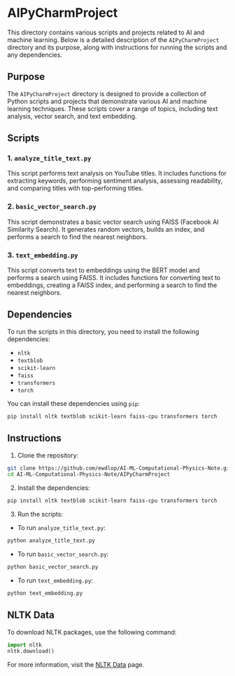 # AIPyCharmProject

This directory contains various scripts and projects related to AI and machine learning. Below is a detailed description of the `AIPyCharmProject` directory and its purpose, along with instructions for running the scripts and any dependencies.

## Purpose

The `AIPyCharmProject` directory is designed to provide a collection of Python scripts and projects that demonstrate various AI and machine learning techniques. These scripts cover a range of topics, including text analysis, vector search, and text embedding.

## Scripts

### 1. `analyze_title_text.py`

This script performs text analysis on YouTube titles. It includes functions for extracting keywords, performing sentiment analysis, assessing readability, and comparing titles with top-performing titles.

### 2. `basic_vector_search.py`

This script demonstrates a basic vector search using FAISS (Facebook AI Similarity Search). It generates random vectors, builds an index, and performs a search to find the nearest neighbors.

### 3. `text_embedding.py`

This script converts text to embeddings using the BERT model and performs a search using FAISS. It includes functions for converting text to embeddings, creating a FAISS index, and performing a search to find the nearest neighbors.

## Dependencies

To run the scripts in this directory, you need to install the following dependencies:

- `nltk`
- `textblob`
- `scikit-learn`
- `faiss`
- `transformers`
- `torch`

You can install these dependencies using `pip`:

```bash
pip install nltk textblob scikit-learn faiss-cpu transformers torch
```

## Instructions

1. Clone the repository:

```bash
git clone https://github.com/ewdlop/AI-ML-Computational-Physics-Note.git
cd AI-ML-Computational-Physics-Note/AIPyCharmProject
```

2. Install the dependencies:

```bash
pip install nltk textblob scikit-learn faiss-cpu transformers torch
```

3. Run the scripts:

- To run `analyze_title_text.py`:

```bash
python analyze_title_text.py
```

- To run `basic_vector_search.py`:

```bash
python basic_vector_search.py
```

- To run `text_embedding.py`:

```bash
python text_embedding.py
```

## NLTK Data

To download NLTK packages, use the following command:

```python
import nltk
nltk.download()
```

For more information, visit the [NLTK Data](https://www.nltk.org/data.html#) page.
